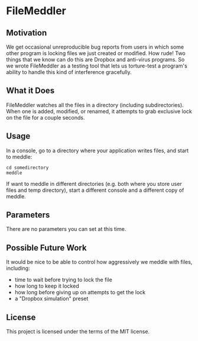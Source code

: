# FileMeddler

## Motivation

We get occasional unreproducible bug reports from users in which some other program is locking files we just created or modified. How rude! Two things that we know can do this are Dropbox and anti-virus programs. So we wrote FileMeddler as a testing tool that lets us torture-test a program's ability to handle this kind of interference gracefully.

## What it Does

FileMeddler watches all the files in a directory (including subdirectories). When one is added, modified, or renamed, it attempts to grab exclusive lock on the file for a couple seconds.
## Usage
In a console, go to a directory where your application writes files, and start to meddle:

    cd somedirectory
    meddle

If  want to meddle in different directories (e.g. both where you store user files and temp directory), start a different console and a different copy of meddle.

## Parameters
There are no parameters you can set at this time.

## Possible Future Work
It would be nice to be able to control how aggressively  we meddle with files, including:

* time to wait before trying to lock the file
* how long to keep it locked
* how long before giving up on attempts to get the lock
* a "Dropbox simulation" preset

## License
This project is licensed under the terms of the MIT license.
